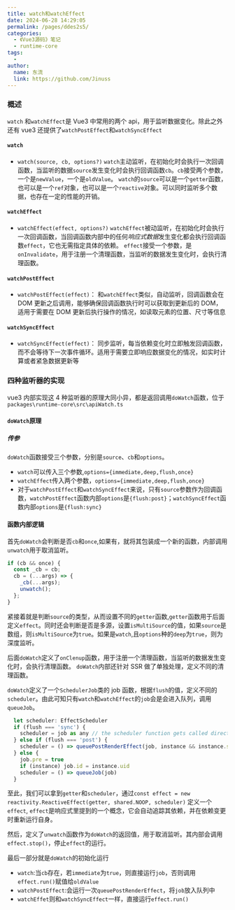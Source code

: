 ```yaml
---
title: watch和watchEffect
date: 2024-06-28 14:29:05
permalink: /pages/ddes2s5/
categories:
  - 《Vue3源码》笔记
  - runtime-core
tags:
  -
author:
  name: 东流
  link: https://github.com/Jinuss
---
```


### 概述

`watch` 和`watchEffect`是 Vue3 中常用的两个 api，用于监听数据变化。除此之外还有 vue3 还提供了`watchPostEffect`和`watchSyncEffect`

#### `watch`

- `watch(source, cb, options?)`
  `watch`主动监听，在初始化时会执行一次回调函数，当监听的数据`source`发生变化时会执行回调函数`cb`。`cb`接受两个参数，一个是`newValue`，一个是`oldValue`。
  `watch`的`source`可以是一个`getter`函数，也可以是一个`ref`对象，也可以是一个`reactive`对象。可以同时监听多个数据，也存在一定的性能的开销。

#### `watchEffect`

- `watchEffect(effect, options?)`
  `watchEffect`被动监听，在初始化时会执行一次回调函数，当回调函数内部中的任何*响应式数据*发生变化都会执行回调函数`effect`，它也无需指定具体的依赖。
  `effect`接受一个参数，是`onInvalidate`，用于注册一个清理函数，当监听的数据发生变化时，会执行清理函数。

#### `watchPostEffect`

- `watchPostEffect(effect)`：
  和`watchEffect`类似，自动监听，回调函数会在 DOM 更新之后调用，能够确保回调函数执行时可以获取到更新后的 DOM，适用于需要在 DOM 更新后执行操作的情况，如读取元素的位置、尺寸等信息

#### `watchSyncEffect`

- `watchSyncEffect(effect)`：
  同步监听，每当依赖变化时立即触发回调函数，而不会等待下一次事件循环。适用于需要立即响应数据变化的情况，如实时计算或者紧急数据更新等

### 四种监听器的实现

vue3 内部实现这 4 种监听器的原理大同小异，都是返回调用`doWatch`函数，位于`packages\runtime-core\src\apiWatch.ts`

#### `doWatch`原理

##### 传参

`doWatch`函数接受三个参数，分别是`source`、`cb`和`options`。

- `watch`可以传入三个参数,`options={immediate,deep,flush,once}`
- `watchEffect`传入两个参数，`options={immediate,deep,flush,once}`
- 对于`watchPostEffect`和`watchSyncEffect`来说，只有`source`参数作为回调函数，`watchPostEffect`函数内部`options`是`{flush:post}`；`watchSyncEffect`函数内部`options`是`{flush:sync}`

#### 函数内部逻辑

首先`doWatch`会判断是否`cb`和`once`,如果有，就将其包装成一个新的函数，内部调用`unwatch`用于取消监听。

```js
if (cb && once) {
  const _cb = cb;
  cb = (...args) => {
    _cb(...args);
    unwatch();
  };
}
```

紧接着就是判断`source`的类型，从而设置不同的`getter`函数,`getter`函数用于后面定义`effect`。同时还会判断是否是多源，设置`isMultiSource`的值，如果`source`是数组，则`isMultiSource`为`true`。如果是`watch`,且`options`种的`deep`为`true`，则为深度监听。

后面`doWatch`定义了`onClenup`函数，用于注册一个清理函数，当监听的数据发生变化时，会执行清理函数。
`doWatch`内部还针对 SSR 做了单独处理，定义不同的清理函数。

`doWatch`定义了一个`SchedulerJob`类的 job 函数，根据`flush`的值，定义不同的`scheduler`。由此可知只有`watch`和`watchEffect`的`job`会是会进入队列，调用`queueJob`。

```js
  let scheduler: EffectScheduler
  if (flush === 'sync') {
    scheduler = job as any // the scheduler function gets called directly
  } else if (flush === 'post') {
    scheduler = () => queuePostRenderEffect(job, instance && instance.suspense)
  } else {
    job.pre = true
    if (instance) job.id = instance.uid
    scheduler = () => queueJob(job)
  }
```

至此，我们可以拿到`getter`和`scheduler`，通过`const effect = new reactivity.ReactiveEffect(getter, shared.NOOP, scheduler)` 定义一个`effect`, `effect`是响应式里提到的一个概念，它会自动追踪其依赖，并在依赖变更时重新运行自身。

然后，定义了`unwatch`函数作为`doWatch`的返回值，用于取消监听。其内部会调用`effect.stop()`，停止`effect`的运行。

最后一部分就是`doWatch`的初始化运行

- `watch`:当`cb`存在，若`immediate`为`true`，则直接运行`job`，否则调用`effect.run()`赋值给`oldValue`
- `watchPostEffect`:会运行一次`queuePostRenderEffect`，将`job`放入队列中
- `watchEffet`则和`watchSyncEffect`一样，直接运行`effect.run()`
